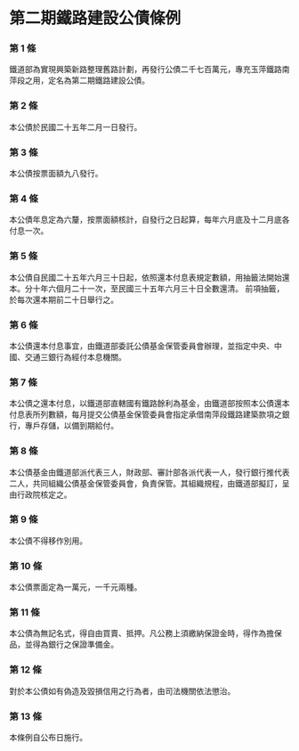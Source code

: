 # 第二期鐵路建設公債條例

### 第 1 條

鐵道部為實現興築新路整理舊路計劃，再發行公債二千七百萬元，專充玉萍鐵路南萍段之用，定名為第二期鐵路建設公債。

### 第 2 條

本公債於民國二十五年二月一日發行。

### 第 3 條

本公債按票面額九八發行。

### 第 4 條

本公債年息定為六釐，按票面額核計，自發行之日起算，每年六月底及十二月底各付息一次。

### 第 5 條

本公債自民國二十五年六月三十日起，依照還本付息表規定數額，用抽籤法開始還本。分十年六個月二十一次，至民國三十五年六月三十日全數還清。
前項抽籤，於每次還本期前二十日舉行之。

### 第 6 條

本公債還本付息事宜，由鐵道部委託公債基金保管委員會辦理，並指定中央、中國、交通三銀行為經付本息機關。

### 第 7 條

本公債之還本付息，以鐵道部直轄國有鐵路餘利為基金，由鐵道部按照本公債還本付息表所列數額，每月提交公債基金保管委員會指定承借南萍段鐵路建築款項之銀行，專戶存儲，以備到期給付。

### 第 8 條

本公債基金由鐵道部派代表三人，財政部、審計部各派代表一人，發行銀行推代表二人，共同組織公債基金保管委員會，負責保管。其組織規程，由鐵道部擬訂，呈由行政院核定之。

### 第 9 條

本公債不得移作別用。

### 第 10 條

本公債票面定為一萬元，一千元兩種。

### 第 11 條

本公債為無記名式，得自由買賣、抵押。凡公務上須繳納保證金時，得作為擔保品，並得為銀行之保證準備金。

### 第 12 條

對於本公債如有偽造及毀損信用之行為者，由司法機關依法懲治。

### 第 13 條

本條例自公布日施行。
